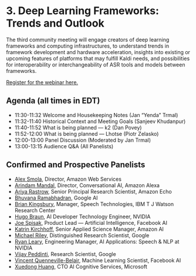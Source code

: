 # 3.  Deep Learning Frameworks: Trends and Outlook #
The third community meeting will engage creators of deep learning frameworks and computing infrastructures, to understand trends in framework development and hardware acceleration, insights into existing or upcoming features of platforms that may fulfill Kaldi needs, and possibilities for interoperability or interchangeability of ASR tools and models between frameworks.

 [Register for the webinar here.](https://wse.zoom.us/webinar/register/WN_4wce3H6XRuy8stdFaPWcGA)

## Agenda (all times in EDT) ##
 
* 11:30-11:32  Welcome and Housekeeping Notes (Jan “Yenda” Trmal)
* 11:32-11:40  Historical Context and Meeting Goals (Sanjeev Khudanpur)
* 11:40-11:52  What is being planned — k2 (Dan Povey)
* 11:52-12:00  What is being planned — Lhotse (Piotr Zelasko)
* 12:00-13:00  Panel Discussion (Moderated by Jan Trmal)
* 13:00-13:15  Audience Q&A (All Panelists)

## Confirmed and Prospective Panelists ##

* [Alex Smola](https://alex.smola.org/), Director, Amazon Web Services
* [Arindam Mandal](https://www.linkedin.com/in/arindam-mandal/), Director, Conversational AI, Amazon Alexa
* [Ariya Rastrow](https://www.linkedin.com/in/ariya-rastrow-4ab149b/), Senior Principal Research Scientist, Amazon Echo
* [Bhuvana Ramabhadran](https://www.linkedin.com/in/bhuvana-ramabhadran-533a79/), Google AI
* [Brian Kingsbury](https://researcher.watson.ibm.com/researcher/view.php?person=us-bedk), Manager, Speech Technologies, IBM T J Watson Research Center
* [Hugo Braun](https://www.linkedin.com/in/hugo-braun-b741b284/), AI Developer Technology Engineer, NVIDIA
* [Joe Spisak](https://www.linkedin.com/in/jspisak/), Product Lead — Artificial Intelligence, Facebook AI
* [Katrin Kirchhoff](https://www.linkedin.com/in/katrin-kirchhoff-19388049/), Senior Applied Science Manager, Amazon AI
* [Michael Riley](https://www.linkedin.com/in/michael-riley-a8197913a/), Distinguished Research Scientist, Google
* [Ryan Leary](https://www.linkedin.com/in/ryaneleary/), Engineering Manager, AI Applications: Speech & NLP at NVIDIA
* [Vijay Peddinti](https://www.linkedin.com/in/vijayaditya-peddinti-224090b/), Research Scientist, Google
* [Vincent Quenneville-Belair](https://www.linkedin.com/in/vincentqb/),  Machine Learning Scientist, Facebook AI
* [Xuedong Huang](https://www.microsoft.com/en-us/research/people/xdh/), CTO AI Cognitive Services, Microsoft

